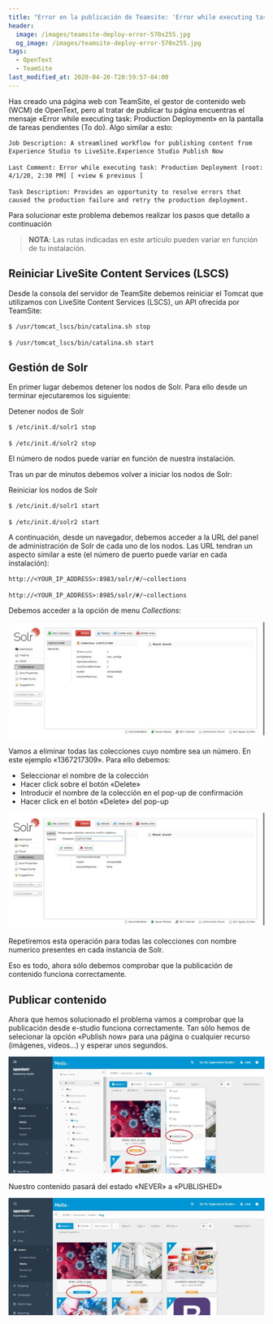 ```yaml
---
title: "Error en la publicación de Teamsite: 'Error while executing task: Production Deployment'"
header:
  image: /images/teamsite-deploy-error-570x255.jpg
  og_image: /images/teamsite-deploy-error-570x255.jpg
tags:
  - OpenText
  - TeamSite
last_modified_at: 2020-04-20-T20:59:57-04:00  
---
```


Has creado una página web con TeamSite, el gestor de contenido web (WCM) de OpenText, pero al tratar de publicar tu página  encuentras el mensaje «Error while executing task: Production Deployment» en la pantalla de tareas pendientes (To do). Algo similar a esto:

 
```
Job Description: A streamlined workflow for publishing content from Experience Studio to LiveSite.Experience Studio Publish Now

Last Comment: Error while executing task: Production Deployment [root: 4/1/20, 2:30 PM] [ +view 6 previous ]

Task Description: Provides an opportunity to resolve errors that caused the production failure and retry the production deployment.
```

Para solucionar este problema debemos realizar los pasos que detallo a continuación

> **NOTA**: Las rutas indicadas en este artículo pueden variar en función de tu instalación.

 

## Reiniciar LiveSite Content Services (LSCS)
Desde la consola del servidor de TeamSite debemos reiniciar el Tomcat que utilizamos con LiveSite Content Services (LSCS), un API ofrecida por TeamSite:

```
$ /usr/tomcat_lscs/bin/catalina.sh stop

$ /usr/tomcat_lscs/bin/catalina.sh start
```
 

## Gestión de Solr
En primer lugar debemos detener los nodos de Solr. Para ello desde un terminar ejecutaremos los siguiente:

Detener nodos de Solr

```
$ /etc/init.d/solr1 stop

$ /etc/init.d/solr2 stop
```

El número de nodos puede variar en función de nuestra instalación.

Tras un par de minutos debemos volver a iniciar los nodos de Solr:

Reiniciar los nodos de Solr

```
$ /etc/init.d/solr1 start

$ /etc/init.d/solr2 start
```

A continuación, desde un navegador, debemos acceder a la URL del panel de administración de Solr de cada uno de los nodos. Las URL tendran un aspecto similar a este (el número de puerto puede variar en cada instalación):

```
http://<YOUR_IP_ADDRESS>:8983/solr/#/~collections

http://<YOUR_IP_ADDRESS>:8985/solr/#/~collections
```

Debemos acceder a la opción de menu *Collections*:

![Solr admin panel](/images/solr-admin-panel-744x337.jpg "Solr admin panel")

Vamos a eliminar todas las colecciones  cuyo nombre sea un número. En este ejemplo «1367217309». Para ello debemos:

   - Seleccionar el nombre de la colección
   - Hacer click sobre el botón «Delete»
   - Introducir el nombre de la colección en el pop-up de confirmación
   - Hacer click en el botón «Delete» del pop-up


![Solr remove collection](/images/solr-remove-collection-744x336.jpg "Solr remove collection")


Repetiremos esta operación para todas las colecciones con nombre numerico presentes en cada instancia de Solr.

Eso es todo, ahora sólo debemos comprobar que la publicación de contenido funciona correctamente.

## Publicar contenido

Ahora que hemos solucionado el problema vamos a comprobar que la publicación desde e-studio funciona correctamente.  Tan sólo hemos de selecionar la opción «Publish now» para una página o cualquier recurso (imágenes, videos…) y esperar unos segundos.

![TeamSite publish now](/images/teamsite-publish-now-744x340.jpg "TeamSite publish now")
 

Nuestro contenido pasará del estado «NEVER» a «PUBLISHED»

![TeamSite published](/images/teamsite-published-744x341.jpg "TeamSite published")

